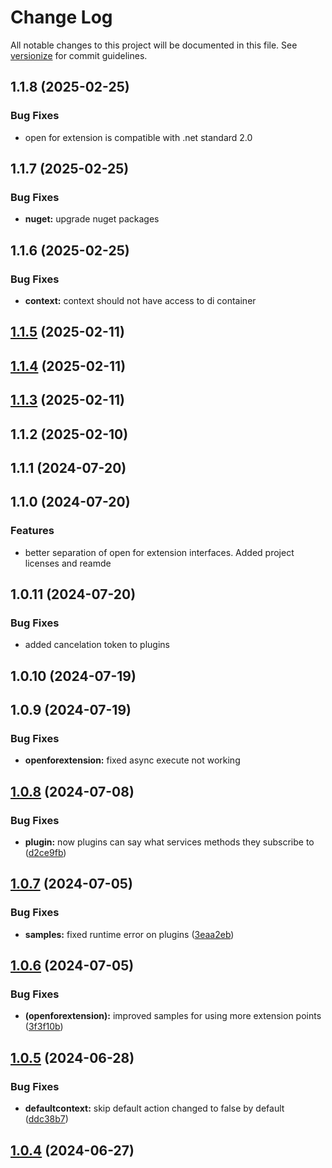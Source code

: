 # Change Log

All notable changes to this project will be documented in this file. See [versionize](https://github.com/versionize/versionize) for commit guidelines.

<a name="1.1.8"></a>
## 1.1.8 (2025-02-25)

### Bug Fixes

* open for extension is compatible with .net standard 2.0

<a name="1.1.7"></a>
## 1.1.7 (2025-02-25)

### Bug Fixes

* **nuget:** upgrade nuget packages

<a name="1.1.6"></a>
## 1.1.6 (2025-02-25)

### Bug Fixes

* **context:** context should not have access to di container

<a name="1.1.5"></a>
## [1.1.5](https://www.github.com/looplex-osi/open-for-extension-dotnet/releases/tag/v1.1.5) (2025-02-11)

<a name="1.1.4"></a>
## [1.1.4](https://www.github.com/looplex-osi/open-for-extension-dotnet/releases/tag/v1.1.4) (2025-02-11)

<a name="1.1.3"></a>
## [1.1.3](https://www.github.com/looplex-osi/open-for-extension-dotnet/releases/tag/v1.1.3) (2025-02-11)

<a name="1.1.2"></a>
## 1.1.2 (2025-02-10)

<a name="1.1.1"></a>
## 1.1.1 (2024-07-20)

<a name="1.1.0"></a>
## 1.1.0 (2024-07-20)

### Features

* better separation of open for extension interfaces. Added project licenses and reamde

<a name="1.0.11"></a>
## 1.0.11 (2024-07-20)

### Bug Fixes

* added cancelation token to plugins

<a name="1.0.10"></a>
## 1.0.10 (2024-07-19)

<a name="1.0.9"></a>
## 1.0.9 (2024-07-19)

### Bug Fixes

* **openforextension:** fixed async execute not working

<a name="1.0.8"></a>
## [1.0.8](https://www.github.com/looplex-osi/open-for-extension-dotnet/releases/tag/v1.0.8) (2024-07-08)

### Bug Fixes

* **plugin:** now plugins can say what services methods they subscribe to ([d2ce9fb](https://www.github.com/looplex-osi/open-for-extension-dotnet/commit/d2ce9fb1c38b9e0ab4900c4b189d50ea1eeda687))

<a name="1.0.7"></a>
## [1.0.7](https://www.github.com/looplex-osi/open-for-extension-dotnet/releases/tag/v1.0.7) (2024-07-05)

### Bug Fixes

* **samples:** fixed runtime error on plugins ([3eaa2eb](https://www.github.com/looplex-osi/open-for-extension-dotnet/commit/3eaa2eb1f2e29b31107fb48e38436c9b353d2b89))

<a name="1.0.6"></a>
## [1.0.6](https://www.github.com/looplex-osi/open-for-extension-dotnet/releases/tag/v1.0.6) (2024-07-05)

### Bug Fixes

* **(openforextension):** improved samples for using more extension points ([3f3f10b](https://www.github.com/looplex-osi/open-for-extension-dotnet/commit/3f3f10b5acb89b85175eb359b293586b2cc23d30))

<a name="1.0.5"></a>
## [1.0.5](https://www.github.com/looplex-osi/open-for-extension-dotnet/releases/tag/v1.0.5) (2024-06-28)

### Bug Fixes

* **defaultcontext:** skip default action changed to false by default ([ddc38b7](https://www.github.com/looplex-osi/open-for-extension-dotnet/commit/ddc38b7b157f821be3769fc8e3cb35dfe87919d6))

<a name="1.0.4"></a>
## [1.0.4](https://www.github.com/looplex-osi/open-for-extension-dotnet/releases/tag/v1.0.4) (2024-06-27)

